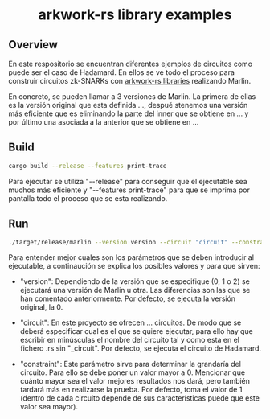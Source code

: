 <h1 align="center">arkwork-rs library examples</h1>

## Overview

En este respositorio se encuentran diferentes ejemplos de circuitos como puede ser el caso de Hadamard. En ellos se ve todo el proceso para construir circuitos zk-SNARKs con [arkwork-rs libraries](https://github.com/arkworks-rs) realizando Marlin.

En concreto, se pueden llamar a 3 versiones de Marlin. La primera de ellas es la versión original que esta definida ..., despué stenemos una versión más eficiente que es eliminando la parte del inner que se obtiene en ... y por último una asociada a la anterior que se obtiene en ...

## Build

```sh
cargo build --release --features print-trace
```

Para ejecutar se utiliza "--release" para conseguir que el ejecutable sea muchos más eficiente y "--features print-trace" para que se imprima por pantalla todo el proceso que se esta realizando.

## Run

```sh
./target/release/marlin --version version --circuit "circuit" --constraints constraint
```

Para entender mejor cuales son los parámetros que se deben introducir al ejecutable, a continaución se explica los posibles valores y para que sirven:

* "version": Dependiendo de la versión que se especifique (0, 1 o 2) se ejecutará una versión de Marlin u otra. Las diferencias son las que se han comentado anteriormente. Por defecto, se ejecuta la versión original, la 0.

* "circuit": En este proyecto se ofrecen ... circuitos. De modo que se deberá especificar cual es el que se quiere ejecutar, para ello hay que escribir en minúsculas el nombre del circuito tal y como esta en el fichero .rs sin "_circuit". Por defecto, se ejecuta el circuito de Hadamard.

* "constraint": Este parámetro sirve para determinar la grandaría del circuito. Para ello se debe poner un valor mayor a 0. Mencionar que cuánto mayor sea el valor mejores resultados nos dará, pero también tardará más en realizarse la prueba. Por defecto, toma el valor de 1 (dentro de cada circuito depende de sus características puede que este valor sea mayor).